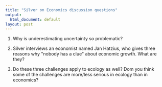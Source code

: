 ```yaml
---
title: "Silver on Economics discussion questions"
output:
  html_document: default
layout: post
---
```


1. Why is underestimating uncertainty so problematic?

2. Silver interviews an economist named Jan Hatzius, who gives three
reasons why "nobody has a clue" about economic growth. What are they?

3. Do these three challenges apply to ecology as well? Dom you think some
of the challenges are more/less serious in ecology than in economics?






